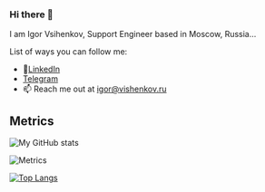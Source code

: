 ### Hi there 👋

I am Igor Vsihenkov, Support Engineer based in Moscow, Russia...


List of ways you can follow me:

- :man:[LinkedIn](https://linkedin.com/in/igor-vishenkov-69a5741b/)
- [Telegram](https://t.me/vishenkov)
- :mailbox: Reach me out at igor@vishenkov.ru

## Metrics

![My GitHub stats](https://github-readme-stats.vercel.app/api?username=Ingvar78&theme=dark&show_icons=true)

![Metrics](https://metrics.lecoq.io/Ingvar78?template=classic&base.indepth=false&base.hireable=false&config.timezone=Europe%2FMoscow)

[![Top Langs](https://github-readme-stats.vercel.app/api/top-langs/?username=Ingvar78&layout=compact&theme=vision-friendly-dark)](https://github.com/anuraghazra/github-readme-stats)
